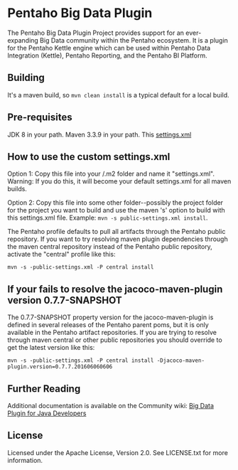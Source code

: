 Pentaho Big Data Plugin
=======================

The Pentaho Big Data Plugin Project provides support for an ever-expanding Big Data community within the Pentaho ecosystem. It is a plugin for the Pentaho Kettle engine which can be used within Pentaho Data Integration (Kettle), Pentaho Reporting, and the Pentaho BI Platform.

Building
--------
It's a maven build, so `mvn clean install` is a typical default for a local build.

Pre-requisites
---------------
JDK 8 in your path.
Maven 3.3.9 in your path.
This [settings.xml](https://raw.githubusercontent.com/pentaho/maven-parent-poms/master/maven-support-files/settings.xml)

How to use the custom settings.xml
---------------
Option 1: Copy this file into your <user-home>/.m2 folder and name it "settings.xml". 
Warning: If you do this, it will become your default settings.xml for all maven builds.

Option 2: Copy this file into some other folder--possibly the project folder for the project you want to build and use the maven 's' option to build with this settings.xml file. Example: `mvn -s public-settings.xml install`.

The Pentaho profile defaults to pull all artifacts through the Pentaho public repository. 
If you want to try resolving maven plugin dependencies through the maven central repository instead of the Pentaho public repository, activate the "central" profile like this:

`mvn -s -public-settings.xml -P central install`


If your fails to resolve the jacoco-maven-plugin version 0.7.7-SNAPSHOT
---------------
The 0.7.7-SNAPSHOT property version for the jacoco-maven-plugin is defined in several releases of the Pentaho parent poms, but it is only available in the Pentaho artifact repositories. If you are trying to resolve through maven central or other public repositories you should override to get the latest version like this:

`mvn -s -public-settings.xml -P central install -Djacoco-maven-plugin.version=0.7.7.201606060606`

Further Reading
---------------
Additional documentation is available on the Community wiki: [Big Data Plugin for Java Developers](http://wiki.pentaho.com/display/BAD/Getting+Started+for+Java+Developers)

License
-------
Licensed under the Apache License, Version 2.0. See LICENSE.txt for more information.
